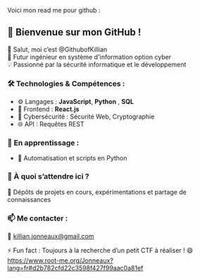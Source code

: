 Voici mon read me pour github : 
## 🚀 Bienvenue sur mon GitHub !

👋 Salut, moi c’est @GithubofKillian  
🔐 Futur ingénieur en système d'information option cyber  
💡 Passionné par la sécurité informatique et le développement  

### 🛠️ Technologies & Compétences :
- ⚙️ Langages : **JavaScript**, **Python** , **SQL**  
- 🎨 Frontend : **React.js**  
- 🔐 Cybersécurité : Sécurité Web, Cryptographie  
- 🌐 API : Requêtes REST  

### 🌱 En apprentissage :
- 🤖 Automatisation et scripts en Python  

### 🎯 À quoi s’attendre ici ?
🚧 Dépôts de projets en cours, expérimentations et partage de connaissances  

### 📫 Me contacter :
💌 killian.jonneaux@gmail.com  

⚡ Fun fact : Toujours à la recherche d’un petit CTF à réaliser ! 😄  
https://www.root-me.org/Jonneaux?lang=fr#d2b782cfd22c3598f427f99aac0a81ef
